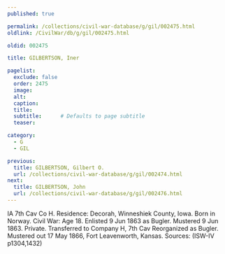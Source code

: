 ```yaml
---
published: true

permalink: /collections/civil-war-database/g/gil/002475.html
oldlink: /CivilWar/db/g/gil/002475.html

oldid: 002475

title: GILBERTSON, Iner

pagelist:
  exclude: false
  order: 2475
  image: 
  alt:
  caption:
  title:
  subtitle:      # Defaults to page subtitle
  teaser:

category: 
  - G 
  - GIL

previous:
  title: GILBERTSON, Gilbert O.
  url: /collections/civil-war-database/g/gil/002474.html  
next:
  title: GILBERTSON, John
  url: /collections/civil-war-database/g/gil/002476.html   
---
```

IA 7th Cav Co H. Residence: Decorah, Winneshiek County, Iowa. Born in Norway. Civil War: Age 18. Enlisted 9 Jun 1863 as Bugler. Mustered 9 Jun 1863. Private. Transferred to Company H, 7th Cav Reorganized as Bugler. Mustered out 17 May 1866, Fort Leavenworth, Kansas. Sources: (ISW-IV p1304,1432)